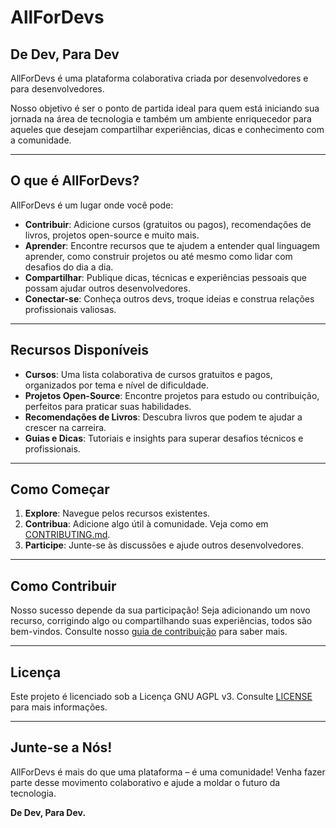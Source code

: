 # AllForDevs

## **De Dev, Para Dev**

AllForDevs é uma plataforma colaborativa criada por desenvolvedores e para desenvolvedores. 

Nosso objetivo é ser o ponto de partida ideal para quem está iniciando sua jornada na área de tecnologia e também um ambiente enriquecedor para aqueles que desejam compartilhar experiências, dicas e conhecimento com a comunidade.

---

## **O que é AllForDevs?**

AllForDevs é um lugar onde você pode:

- **Contribuir**: Adicione cursos (gratuitos ou pagos), recomendações de livros, projetos open-source e muito mais.
- **Aprender**: Encontre recursos que te ajudem a entender qual linguagem aprender, como construir projetos ou até mesmo como lidar com desafios do dia a dia.
- **Compartilhar**: Publique dicas, técnicas e experiências pessoais que possam ajudar outros desenvolvedores.
- **Conectar-se**: Conheça outros devs, troque ideias e construa relações profissionais valiosas.

---

## **Recursos Disponíveis**

- **Cursos**: Uma lista colaborativa de cursos gratuitos e pagos, organizados por tema e nível de dificuldade.
- **Projetos Open-Source**: Encontre projetos para estudo ou contribuição, perfeitos para praticar suas habilidades.
- **Recomendações de Livros**: Descubra livros que podem te ajudar a crescer na carreira.
- **Guias e Dicas**: Tutoriais e insights para superar desafios técnicos e profissionais.

---

## **Como Começar**

1. **Explore**: Navegue pelos recursos existentes.
2. **Contribua**: Adicione algo útil à comunidade. Veja como em [CONTRIBUTING.md](CONTRIBUTING.md).
3. **Participe**: Junte-se às discussões e ajude outros desenvolvedores.

---

## **Como Contribuir**

Nosso sucesso depende da sua participação! Seja adicionando um novo recurso, corrigindo algo ou compartilhando suas experiências, todos são bem-vindos. Consulte nosso [guia de contribuição](CONTRIBUTING.md) para saber mais.

---

## **Licença**

Este projeto é licenciado sob a Licença GNU AGPL v3. Consulte [LICENSE](LICENSE) para mais informações.

---

## **Junte-se a Nós!**

AllForDevs é mais do que uma plataforma – é uma comunidade! Venha fazer parte desse movimento colaborativo e ajude a moldar o futuro da tecnologia. 

**De Dev, Para Dev.**

